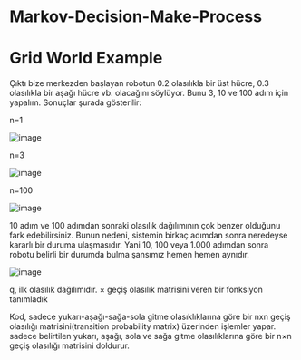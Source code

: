 # Markov-Decision-Make-Process

# Grid World Example 
Çıktı bize merkezden başlayan robotun 0.2 olasılıkla bir üst hücre, 0.3 olasılıkla bir aşağı hücre vb. olacağını söylüyor. 
Bunu 3, 10 ve 100 adım için yapalım. Sonuçlar şurada gösterilir:

n=1

![image](https://user-images.githubusercontent.com/63358327/168470201-84ffa13d-74f6-420c-b713-857a2d5c5a4e.png)



n=3 

![image](https://user-images.githubusercontent.com/63358327/168470191-1bd31f39-df05-4194-bc58-e3f97998121b.png)

n=100

![image](https://user-images.githubusercontent.com/63358327/168470122-8513cba7-b17e-43aa-a009-75901066783c.png)



10 adım ve 100 adımdan sonraki olasılık dağılımının çok benzer olduğunu fark edebilirsiniz. 
Bunun nedeni, sistemin birkaç adımdan sonra neredeyse kararlı bir duruma ulaşmasıdır. 
Yani 10, 100 veya 1.000 adımdan sonra robotu belirli bir durumda bulma şansımız hemen hemen aynıdır.

![image](https://user-images.githubusercontent.com/63358327/168472146-2624177a-415e-4e1a-a9d6-dae31637ab83.png)


q, ilk olasılık dağılımıdır.
× geçiş olasılık matrisini veren bir fonksiyon tanımladık

Kod, sadece yukarı-aşağı-sağa-sola gitme olasıklıklarına göre bir nxn geçiş olasılığı matrisini(transition probability matrix) üzerinden işlemler yapar.
sadece belirtilen yukarı, aşağı, sola ve sağa gitme olasılıklarına göre bir n×n geçiş olasılığı matrisini doldurur.
